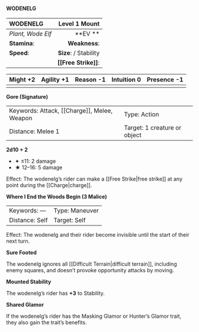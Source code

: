 #### WODENELG

| WODENELG          |      **Level 1 Mount** |
| :---------------- | ---------------------: |
| *Plant, Wode Elf* |            \*\*EV \*\* |
| **Stamina**:      |          **Weakness**: |
| **Speed**:        | **Size**:  / Stability |
|                   |   **[[Free Strike]]**: |

| **Might** +2 | **Agility** +1 | **Reason** -1 | **Intuition** 0 | **Presence** -1 |
| ------------ | -------------- | ------------- | --------------- | --------------- |
|              |                |               |                 |                 |

**Gore (Signature)**

|                                             |                              |
| :------------------------------------------ | :--------------------------- |
| Keywords: Attack, [[Charge]], Melee, Weapon | Type: Action                 |
| Distance: Melee 1                           | Target: 1 creature or object |

**2d10 + 2**

- ✦ ≤11: 2 damage
- ★ 12–16: 5 damage

Effect: The wodenelg’s rider can make a [[Free Strike|free strike]] at any point during the [[Charge|charge]].

**Where I End the Woods Begin (3 Malice)**

|                |                |
| :------------- | :------------- |
| Keywords: —    | Type: Maneuver |
| Distance: Self | Target: Self   |

Effect: The wodenelg and their rider become invisible until the start of their next turn.

**Sure Footed**

The wodenelg ignores all [[Difficult Terrain|difficult terrain]], including enemy squares, and doesn’t provoke opportunity attacks by moving.

**Mounted Stability**

The wodenelg’s rider has **+3** to Stability.

**Shared Glamor**

If the wodenelg’s rider has the Masking Glamor or Hunter’s Glamor trait, they also gain the trait’s benefits.
